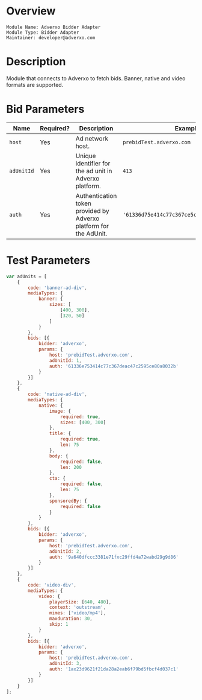 # Overview

```
Module Name: Adverxo Bidder Adapter
Module Type: Bidder Adapter
Maintainer: developer@adverxo.com
```

# Description

Module that connects to Adverxo to fetch bids.
Banner, native and video formats are supported.

# Bid Parameters

| Name       | Required? | Description                                                       | Example                                      | Type      |
|------------|-----------|-------------------------------------------------------------------|----------------------------------------------|-----------|
| `host`     | Yes       | Ad network host.                                                  | `prebidTest.adverxo.com`                     | `String`  |
| `adUnitId` | Yes       | Unique identifier for the ad unit in Adverxo platform.            | `413`                                        | `Integer` |
| `auth`     | Yes       | Authentication token provided by Adverxo platform for the AdUnit. | `'61336d75e414c77c367ce5c47c2599ce80a8x32b'` | `String`  |

# Test Parameters

```javascript
var adUnits = [
    {
        code: 'banner-ad-div',
        mediaTypes: {
            banner: {
                sizes: [
                    [400, 300],
                    [320, 50]
                ]
            }
        },
        bids: [{
            bidder: 'adverxo',
            params: {
                host: 'prebidTest.adverxo.com',
                adUnitId: 1,
                auth: '61336e753414c77c367deac47c2595ce80a8032b'
            }
        }]
    },
    {
        code: 'native-ad-div',
        mediaTypes: {
            native: {
                image: {
                    required: true,
                    sizes: [400, 300]
                },
                title: {
                    required: true,
                    len: 75
                },
                body: {
                    required: false,
                    len: 200
                },
                cta: {
                    required: false,
                    len: 75
                },
                sponsoredBy: {
                    required: false
                }
            }
        },
        bids: [{
            bidder: 'adverxo',
            params: {
                host: 'prebidTest.adverxo.com',
                adUnitId: 2,
                auth: '9a640dfccc3381e71fxc29ffd4a72wabd29g9d86'
            }
        }]
    },
    {
        code: 'video-div',
        mediaTypes: {
            video: {
                playerSize: [640, 480],
                context: 'outstream',
                mimes: ['video/mp4'],
                maxduration: 30,
                skip: 1
            }
        },
        bids: [{
            bidder: 'adverxo',
            params: {
                host: 'prebidTest.adverxo.com',
                adUnitId: 3,
                auth: '1ax23d9621f21da28a2eab6f79bd5fbcf4d037c1'
            }
        }]
    }
];

```
